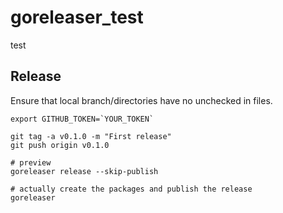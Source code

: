 # goreleaser_test
test

## Release

Ensure that local branch/directories have no unchecked in files.

```
export GITHUB_TOKEN=`YOUR_TOKEN`

git tag -a v0.1.0 -m "First release"
git push origin v0.1.0

# preview
goreleaser release --skip-publish

# actually create the packages and publish the release
goreleaser
```
